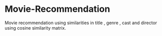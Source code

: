 # Movie-Recommendation
Movie recommendation using similarities in title , genre , cast and director using cosine similarity matrix.
